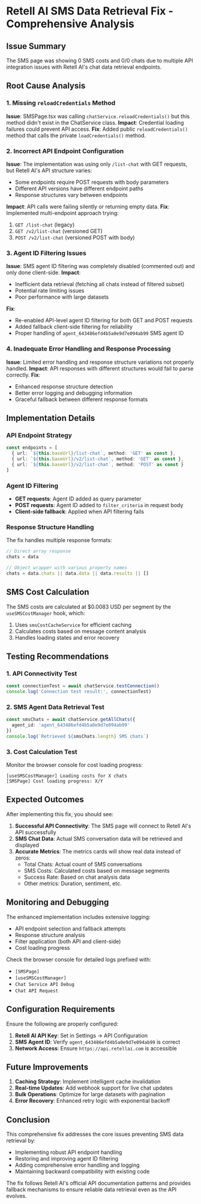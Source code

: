 # Retell AI SMS Data Retrieval Fix - Comprehensive Analysis

## Issue Summary
The SMS page was showing 0 SMS costs and 0/0 chats due to multiple API integration issues with Retell AI's chat data retrieval endpoints.

## Root Cause Analysis

### 1. Missing `reloadCredentials` Method
**Issue**: SMSPage.tsx was calling `chatService.reloadCredentials()` but this method didn't exist in the ChatService class.
**Impact**: Credential loading failures could prevent API access.
**Fix**: Added public `reloadCredentials()` method that calls the private `loadCredentials()` method.

### 2. Incorrect API Endpoint Configuration
**Issue**: The implementation was using only `/list-chat` with GET requests, but Retell AI's API structure varies:
- Some endpoints require POST requests with body parameters
- Different API versions have different endpoint paths
- Response structures vary between endpoints

**Impact**: API calls were failing silently or returning empty data.
**Fix**: Implemented multi-endpoint approach trying:
1. `GET /list-chat` (legacy)
2. `GET /v2/list-chat` (versioned GET)
3. `POST /v2/list-chat` (versioned POST with body)

### 3. Agent ID Filtering Issues
**Issue**: SMS agent ID filtering was completely disabled (commented out) and only done client-side.
**Impact**:
- Inefficient data retrieval (fetching all chats instead of filtered subset)
- Potential rate limiting issues
- Poor performance with large datasets

**Fix**:
- Re-enabled API-level agent ID filtering for both GET and POST requests
- Added fallback client-side filtering for reliability
- Proper handling of `agent_643486efd4b5a0e9d7e094ab99` SMS agent ID

### 4. Inadequate Error Handling and Response Processing
**Issue**: Limited error handling and response structure variations not properly handled.
**Impact**: API responses with different structures would fail to parse correctly.
**Fix**:
- Enhanced response structure detection
- Better error logging and debugging information
- Graceful fallback between different response formats

## Implementation Details

### API Endpoint Strategy
```typescript
const endpoints = [
  { url: `${this.baseUrl}/list-chat`, method: 'GET' as const },
  { url: `${this.baseUrl}/v2/list-chat`, method: 'GET' as const },
  { url: `${this.baseUrl}/v2/list-chat`, method: 'POST' as const }
]
```

### Agent ID Filtering
- **GET requests**: Agent ID added as query parameter
- **POST requests**: Agent ID added to `filter_criteria` in request body
- **Client-side fallback**: Applied when API filtering fails

### Response Structure Handling
The fix handles multiple response formats:
```typescript
// Direct array response
chats = data

// Object wrapper with various property names
chats = data.chats || data.data || data.results || []
```

## SMS Cost Calculation
The SMS costs are calculated at $0.0083 USD per segment by the `useSMSCostManager` hook, which:
1. Uses `smsCostCacheService` for efficient caching
2. Calculates costs based on message content analysis
3. Handles loading states and error recovery

## Testing Recommendations

### 1. API Connectivity Test
```typescript
const connectionTest = await chatService.testConnection()
console.log('Connection test result:', connectionTest)
```

### 2. SMS Agent Data Retrieval Test
```typescript
const smsChats = await chatService.getAllChats({
  agent_id: 'agent_643486efd4b5a0e9d7e094ab99'
})
console.log(`Retrieved ${smsChats.length} SMS chats`)
```

### 3. Cost Calculation Test
Monitor the browser console for cost loading progress:
```
[useSMSCostManager] Loading costs for X chats
[SMSPage] Cost loading progress: X/Y
```

## Expected Outcomes

After implementing this fix, you should see:

1. **Successful API Connectivity**: The SMS page will connect to Retell AI's API successfully
2. **SMS Chat Data**: Actual SMS conversation data will be retrieved and displayed
3. **Accurate Metrics**: The metrics cards will show real data instead of zeros:
   - Total Chats: Actual count of SMS conversations
   - SMS Costs: Calculated costs based on message segments
   - Success Rate: Based on chat analysis data
   - Other metrics: Duration, sentiment, etc.

## Monitoring and Debugging

The enhanced implementation includes extensive logging:
- API endpoint selection and fallback attempts
- Response structure analysis
- Filter application (both API and client-side)
- Cost loading progress

Check the browser console for detailed logs prefixed with:
- `[SMSPage]`
- `[useSMSCostManager]`
- `Chat Service API Debug`
- `Chat API Request`

## Configuration Requirements

Ensure the following are properly configured:
1. **Retell AI API Key**: Set in Settings → API Configuration
2. **SMS Agent ID**: Verify `agent_643486efd4b5a0e9d7e094ab99` is correct
3. **Network Access**: Ensure `https://api.retellai.com` is accessible

## Future Improvements

1. **Caching Strategy**: Implement intelligent cache invalidation
2. **Real-time Updates**: Add webhook support for live chat updates
3. **Bulk Operations**: Optimize for large datasets with pagination
4. **Error Recovery**: Enhanced retry logic with exponential backoff

## Conclusion

This comprehensive fix addresses the core issues preventing SMS data retrieval by:
- Implementing robust API endpoint handling
- Restoring and improving agent ID filtering
- Adding comprehensive error handling and logging
- Maintaining backward compatibility with existing code

The fix follows Retell AI's official API documentation patterns and provides fallback mechanisms to ensure reliable data retrieval even as the API evolves.